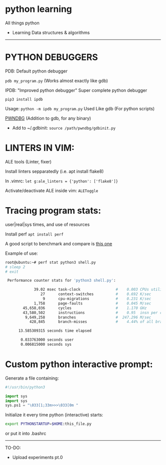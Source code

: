 # python learning
All things python
+ Learning Data structures & algorithms

---

# PYTHON DEBUGGERS

PDB: Default python debugger

`pdb my_program.py`
(Works almost exactly like gdb)

IPDB: "Improved python debugger" Super complete python debugger

`pip3 install ipdb`

Usage:
`python -m ipdb my_program.py`
Used Like gdb (For python scripts)

[PWNDBG](https://github.com/pwndbg/pwndbg) (Addition to gdb, for any binary)
- Add to ~/.gdbinit:
`source /path/pwndbg/gdbinit.py`


# LINTERS IN VIM:

ALE tools (Linter, fixer)

Install linters sepparatedly (i.e. apt install flake8)

In .vimrc: `let g:ale_linters = {'python': ['flake8']}`

Activate/deactivate ALE inside vim: `ALEToggle`

# Tracing program stats:

user|real|sys times, and use of resources

Install perf
`apt install perf`


A good script to benchmark and compare is [this one](https://github.com/Argandov/python/blob/main/exercises_lessons/generators_memory_test.py)

Example of use:

```bash
root@ubuntu:~# perf stat python3 shell.py
# sleep 2
# exit

 Performance counter stats for 'python3 shell.py':

             39.02 msec task-clock                #    0.003 CPUs utilized          
                27      context-switches          #    0.692 K/sec                  
                 9      cpu-migrations            #    0.231 K/sec                  
             1,758      page-faults               #    0.045 M/sec                  
        45,658,036      cycles                    #    1.170 GHz                    
        43,580,502      instructions              #    0.95  insn per cycle         
         9,649,258      branches                  #  247.296 M/sec                  
           428,845      branch-misses             #    4.44% of all branches        

      13.585309315 seconds time elapsed

       0.033763000 seconds user
       0.006815000 seconds sys
```

# Custom python interactive prompt:

Generate a file containing:

```python
#!/usr/bin/python3

import sys
import sys
sys.ps1 = "\033[1;33m>>>\033[0m "

```

Initialize it every time python (interactive) starts:

```bash
export PYTHONSTARTUP=$HOME:this_file.py
```
or put it into .bashrc

---

TO-DO:
- Upload experiments pt.0
